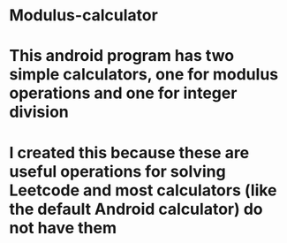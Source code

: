 # Modulus-calculator
# This android program has two simple calculators, one for modulus operations and one for integer division
# I created this because these are useful operations for solving Leetcode and most calculators (like the default Android calculator) do not have them
